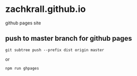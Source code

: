# zachkrall.github.io
github pages site

## push to master branch for github pages
``git subtree push --prefix dist origin master``

or

``npm run ghpages``